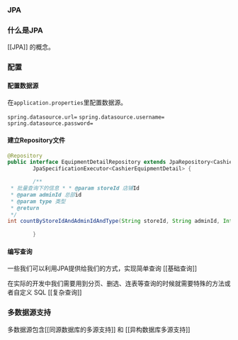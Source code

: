 ### JPA

### 什么是JPA

[[JPA]] 的概念。


### 配置 

#### 配置数据源

在`application.properties`里配置数据源。


`spring.datasource.url=`
`spring.datasource.username=` 
`spring.datasource.password=` 



#### 建立Repository文件

```java
@Repository  
public interface EquipmentDetailRepository extends JpaRepository<CashierEquipmentDetail, Integer>,  
        JpaSpecificationExecutor<CashierEquipmentDetail> {

		/**  
 * 批量查询下的信息 * * @param storeId 店铺Id  
 * @param adminId 总部id  
 * @param type 类型  
 * @return  
 */  
int countByStoreIdAndAdminIdAndType(String storeId, String adminId, Integer type);
		
		}

```



#### 编写查询

一些我们可以利用JPA提供给我们的方式，实现简单查询
[[基础查询]]

在实际的开发中我们需要用到分页、删选、连表等查询的时候就需要特殊的方法或者自定义 SQL
[[复杂查询]]



### 多数据源支持

多数据源包含[[同源数据库的多源支持]] 和 [[异构数据库多源支持]]  
